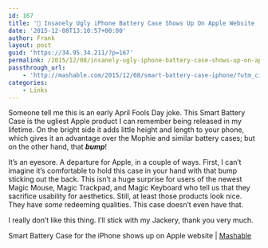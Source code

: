 ```yaml
---
id: 167
title: '🔗 Insanely Ugly iPhone Battery Case Shows Up On Apple Website | Mashable'
date: '2015-12-08T13:10:57+00:00'
author: Frank
layout: post
guid: 'https://34.95.34.211/?p=167'
permalink: /2015/12/08/insanely-ugly-iphone-battery-case-shows-up-on-apple-website-mashable/
passthrough_url:
    - 'http://mashable.com/2015/12/08/smart-battery-case-iphone/?utm_cid=mash-com-Tw-main-link#f0zs6QAR4EqD'
categories:
    - Links
---
```


Someone tell me this is an early April Fools Day joke. This Smart Battery Case is the ugliest Apple product I can remember being released in my lifetime. On the bright side it adds little height and length to your phone, which gives it an advantage over the Mophie and similar battery cases; but on the other hand, that ***bump***!

It’s an eyesore. A departure for Apple, in a couple of ways. First, I can’t imagine it’s comfortable to hold this case in your hand with that bump sticking out the back. This isn’t a huge surprise for users of the newest Magic Mouse, Magic Trackpad, and Magic Keyboard who tell us that they sacrifice usability for aesthetics. Still, at least those products look nice. They have *some* redeeming qualities. This case doesn’t even have that.

I really don’t like this thing. I’ll stick with my Jackery, thank you very much.

Smart Battery Case for the iPhone shows up on Apple website | [Mashable](http://mashable.com/2015/12/08/smart-battery-case-iphone/?utm_cid=mash-com-Tw-main-link#f0zs6QAR4EqD)